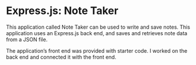 # Express.js: Note Taker

This application called Note Taker can be used to write and save notes. This application uses an Express.js back end, and saves and retrieves note data from a JSON file.

The application’s front end was provided with starter code. I worked on the back end and connected it with the front end.







